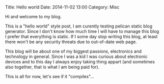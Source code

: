 Title: Hello world
Date: 2014-11-02 13:00
Category: Misc

Hi and welcome to my blog.

This is a "hello world" style post, I am curently testing pelican static blog generator.
Since I don't know how much time I will have to manage this blog I prefer that everything 
is static. If I some day stop writing this blog, at least there won't be any security threats
due to out-of-date web page.

This blog will be about one of my biggest passions, electronics and technology in general.
Since I was a kid I was curious about electronic devices and to this day I always enjoy
taking thing appart (and sometimes also together, that is what I am being paid for). 

This is all for now, let's see if it "compiles"...

